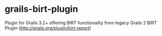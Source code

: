 # grails-birt-plugin
Plugin for Grails 3.2+ offering BIRT functionality from legacy Grails 2 BIRT Plugin (http://grails.org/plugin/birt-report)
